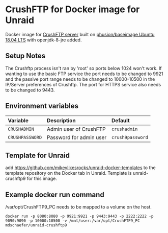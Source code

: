 # CrushFTP for Docker image for Unraid

Docker image for [CrushFTP server](https://www.crushftp.com/) built on [phusion/baseimage Ubuntu 18.04 LTS](https://github.com/phusion/baseimage-docker) with openjdk-8-jre added.


## Setup Notes

The Crushftp process isn't ran by 'root' so ports below 1024 won't work.  If wanting to use the basic FTP service the port needs to be changed to 9921 and the passive port range needs to be changed to 10000-10500 in the IP/Server preferences of Crushftp.  The port for HTTPS service also needs to be changed to 9443.  



## Environment variables

| Variable               | Description             | Default          |
|:-----------------------|:------------------------|:-----------------|
| `CRUSHADMIN`           | Admin user of CrushFTP  | `crushadmin`     |
| `CRUSHPASSWORD`        | Password for admin user | `crush9password` |




## Template for Unraid


add https://github.com/mikeylikesrocks/unraid-docker-templates to the template repository on the Docker tab in Unraid.  Template is unraid-crushftp9 for this image. 


## Example docker run command

/var/opt/CrushFTP9_PC needs to be mapped to a volume on the host. 

```
docker run -p 8080:8080 -p 9921:9921 -p 9443:9443 -p 2222:2222 -p 9090:9090 -p 10000:10500 -v /mnt/user:/var/opt/CrushFTP9_PC mdschaefer/unraid-crushftp9
```
